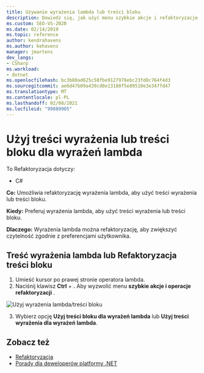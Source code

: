 ```yaml
---
title: Używanie wyrażenia lambda lub treści bloku
description: Dowiedz się, jak użyć menu szybkie akcje i refaktoryzacje do refaktoryzacji wyrażenia lambda, aby użyć treści wyrażenia lub treści bloku.
ms.custom: SEO-VS-2020
ms.date: 02/14/2019
ms.topic: reference
author: kendrahavens
ms.author: kehavens
manager: jmartens
dev_langs:
- CSharp
ms.workload:
- dotnet
ms.openlocfilehash: bc3b80ad625c58fbe9127978ebc23fd8c764f4d3
ms.sourcegitcommit: ae6d47b09a439cd0e13180f5e89510e3e347fd47
ms.translationtype: MT
ms.contentlocale: pl-PL
ms.lasthandoff: 02/08/2021
ms.locfileid: "99889905"
---
```

# <a name="use-expression-body-or-block-body-for-lambda-expressions"></a>Użyj treści wyrażenia lub treści bloku dla wyrażeń lambda

To Refaktoryzacja dotyczy:

- C#

**Co:** Umożliwia refaktoryzację wyrażenia lambda, aby użyć treści wyrażenia lub treści bloku.

**Kiedy:** Preferuj wyrażenia lambda, aby użyć treści wyrażenia lub treści bloku.

**Dlaczego:** Wyrażenia lambda można refaktoryzację, aby zwiększyć czytelność zgodnie z preferencjami użytkownika.

## <a name="lambda-expression-body-or-block-body-refactoring"></a>Treść wyrażenia lambda lub Refaktoryzacja treści bloku

1. Umieść kursor po prawej stronie operatora lambda.
2. Naciśnij klawisz **Ctrl** + **.** Aby wyzwolić menu **szybkie akcje i operacje refaktoryzacji** .

  ![Użyj wyrażenia lambda/treści bloku](media/block-body-lambda.png)

3. Wybierz opcję **Użyj treści bloku dla wyrażeń lambda** lub **Użyj treści wyrażenia dla wyrażeń lambda**.

## <a name="see-also"></a>Zobacz też

- [Refaktoryzacja](../refactoring-in-visual-studio.md)
- [Porady dla deweloperów platformy .NET](../csharp-developer-productivity.md)